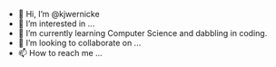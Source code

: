 - 👋 Hi, I’m @kjwernicke
- 👀 I’m interested in ...
- 🌱 I’m currently learning Computer Science and dabbling in coding.
- 💞️ I’m looking to collaborate on ...
- 📫 How to reach me ...

<!---
kjwernicke/kjwernicke is a ✨ special ✨ repository because its `README.md` (this file) appears on your GitHub profile.
You can click the Preview link to take a look at your changes.
--->
